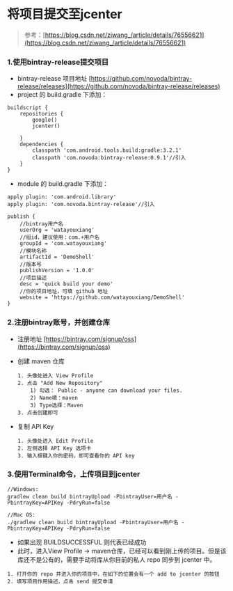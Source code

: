 # 将项目提交至jcenter

> 参考：[https://blog.csdn.net/ziwang_/article/details/76556621](https://blog.csdn.net/ziwang_/article/details/76556621)

### 1.使用bintray-release提交项目

- bintray-release 项目地址 [https://github.com/novoda/bintray-release/releases](https://github.com/novoda/bintray-release/releases)
- project 的 build.gradle 下添加：

```
buildscript {
    repositories {
        google()
        jcenter()
        
    }
    dependencies {
        classpath 'com.android.tools.build:gradle:3.2.1'
        classpath 'com.novoda:bintray-release:0.9.1'//引入
    }
}
```

- module 的 build.gradle 下添加：

```
apply plugin: 'com.android.library'
apply plugin: 'com.novoda.bintray-release'//引入

publish {
    //bintray用户名
    userOrg = 'watayouxiang'
    //组id，建议使用：com.+用户名
    groupId = 'com.watayouxiang'
    //模块名称
    artifactId = 'DemoShell'
    //版本号
    publishVersion = '1.0.0'
    //项目描述
    desc = 'quick build your demo'
    //你的项目地址，可填 github 地址
    website = 'https://github.com/watayouxiang/DemoShell'
}

```

### 2.注册bintray账号，并创建仓库

- 注册地址 [https://bintray.com/signup/oss](https://bintray.com/signup/oss)
- 创建 maven 仓库

	```
	1. 头像处进入 View Profile
	2. 点击 "Add New Repository" 
		1) 勾选： Public - anyone can download your files.
		2) Name填：maven
		3) Type选择：Maven
	3. 点击创建即可
	```
- 复制 API Key
	
	```
	1. 头像处进入 Edit Profile
	2. 左侧选择 API Key 选项卡
	3. 输入框键入你的密码，即可查看你的 API key
	```
	
### 3.使用Terminal命令，上传项目到jcenter

```
//Windows:
gradlew clean build bintrayUpload -PbintrayUser=用户名 -PbintrayKey=APIKey -PdryRun=false

//Mac OS:
./gradlew clean build bintrayUpload -PbintrayUser=用户名 -PbintrayKey=APIKey -PdryRun=false
```

- 如果出现 BUILDSUCCESSFUL 则代表已经成功
- 此时，进入View Profile -> maven仓库，已经可以看到刚上传的项目。但是该库还不是公有的，需要手动将库从你目前的私人 repo 同步到 jcenter 中。

```
1. 打开你的 repo 并进入你的项目中，在如下的位置会有一个 add to jcenter 的按钮
2. 填写项目作用描述，点击 send 提交申请
```

